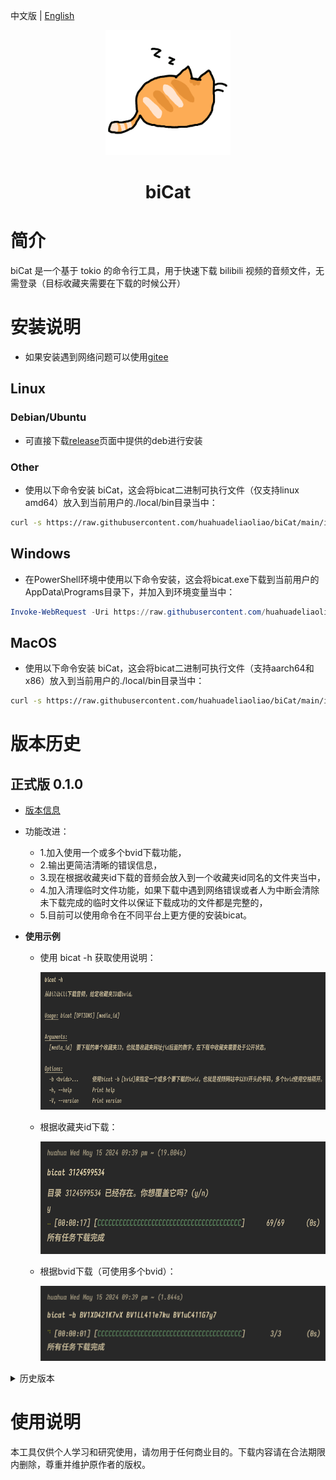 中文版 | [English](README_en.md)

<p align="center">
    <img src="img/orange-cat-sleep.gif" width="200" height="200">
</p>
<h1 align="center">biCat</h1>

# 简介
biCat 是一个基于 tokio 的命令行工具，用于快速下载 bilibili 视频的音频文件，无需登录（目标收藏夹需要在下载的时候公开）

# 安装说明
  - 如果安装遇到网络问题可以使用[gitee](https://gitee.com/huahuadeliaoliao/biCat)

## Linux

### Debian/Ubuntu
  - 可直接下载[release](https://github.com/huahuadeliaoliao/biCat/releases)页面中提供的deb进行安装

### Other
  - 使用以下命令安装 biCat，这会将bicat二进制可执行文件（仅支持linux amd64）放入到当前用户的./local/bin目录当中：
```bash
curl -s https://raw.githubusercontent.com/huahuadeliaoliao/biCat/main/installation_script/install_bicat.sh | bash
```

## Windows
  - 在PowerShell环境中使用以下命令安装，这会将bicat.exe下载到当前用户的AppData\Programs目录下，并加入到环境变量当中：
```powershell
Invoke-WebRequest -Uri https://raw.githubusercontent.com/huahuadeliaoliao/biCat/main/installation_script/install_bicat.ps1 -OutFile install_bicat.ps1; Set-ExecutionPolicy -ExecutionPolicy Bypass -Scope Process -Force; .\install_bicat.ps1
```

## MacOS
  - 使用以下命令安装 biCat，这会将bicat二进制可执行文件（支持aarch64和x86）放入到当前用户的./local/bin目录当中：
```bash
curl -s https://raw.githubusercontent.com/huahuadeliaoliao/biCat/main/installation_script/install_bicat.sh | bash
```

# 版本历史
## 正式版 0.1.0
- [版本信息](https://github.com/huahuadeliaoliao/biCat/releases/tag/v0.1.0)
- 功能改进：
  - 1.加入使用一个或多个bvid下载功能，
  - 2.输出更简洁清晰的错误信息，
  - 3.现在根据收藏夹id下载的音频会放入到一个收藏夹id同名的文件夹当中，
  - 4.加入清理临时文件功能，如果下载中遇到网络错误或者人为中断会清除未下载完成的临时文件以保证下载成功的文件都是完整的，
  - 5.目前可以使用命令在不同平台上更方便的安装bicat。

- **使用示例**
  - 使用 bicat -h 获取使用说明：

    <img src="img/v0.1.0bicat-h.png" width="600" height="220" alt="v0.1.0bicat-h">
  - 根据收藏夹id下载：

    <img src="img/v0.1.0bicat_media_id.png" width="550" height="180" alt="v0.1.0bicat_media_id">
  - 根据bvid下载（可使用多个bvid）：
  
    <img src="img/v0.1.0bicat_bvid.png" width="500" height="120" alt="v0.1.0bicat_bvid">

<details>
<summary>历史版本</summary>

## Beta 0.1.0
- [版本信息](https://github.com/huahuadeliaoliao/biCat/releases/tag/v0.1.0-beta)
- 初步功能：
  - 实现了从收藏夹下载音频的基本功能，
  - 提供基础的进度显示和错误信息，
  - 仅打包了 deb 和 exe 文件格式。
- 主要功能:
  - **下载收藏夹视频的音频文件**：根据 Bilibili 收藏夹的 media_id（即网址中 fid 后的数字）下载所有视频的音频文件到当前目录，文件名格式为“视频标题-视频作者名.mp3”。
  - **进度显示**：显示下载进度条，包括已完成的任务数和预估剩余时间。
  - **示例**：

    <img src="img/beta_example.png" width="500" height="100" alt="beta_example">

</details>

# 使用说明
本工具仅供个人学习和研究使用，请勿用于任何商业目的。下载内容请在合法期限内删除，尊重并维护原作者的版权。
